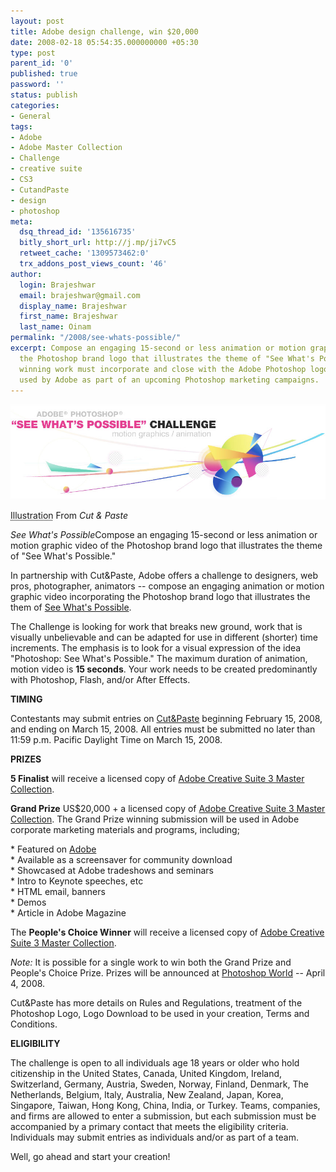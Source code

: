 ```yaml
---
layout: post
title: Adobe design challenge, win $20,000
date: 2008-02-18 05:54:35.000000000 +05:30
type: post
parent_id: '0'
published: true
password: ''
status: publish
categories:
- General
tags:
- Adobe
- Adobe Master Collection
- Challenge
- creative suite
- CS3
- CutandPaste
- design
- photoshop
meta:
  dsq_thread_id: '135616735'
  bitly_short_url: http://j.mp/ji7vC5
  retweet_cache: '1309573462:0'
  trx_addons_post_views_count: '46'
author:
  login: Brajeshwar
  email: brajeshwar@gmail.com
  display_name: Brajeshwar
  first_name: Brajeshwar
  last_name: Oinam
permalink: "/2008/see-whats-possible/"
excerpt: Compose an engaging 15-second or less animation or motion graphic video of
  the Photoshop brand logo that illustrates the theme of "See What's Possible." The
  winning work must incorporate and close with the Adobe Photoshop logo and will be
  used by Adobe as part of an upcoming Photoshop marketing campaigns.
---
```

<div class="figure"><img src="/static/2008/02/swp.jpg" alt="See What's Possible" />
<p class="credit"><abbr class="type" title="Photograph">Illustration</abbr> From <cite>Cut &amp; Paste</cite></p>
<p class="caption"><em class="title">See What's Possible</em>Compose an engaging 15-second or less animation or motion graphic video of the Photoshop brand logo that illustrates the theme of "See What's Possible."</p>
</div>
<p><!--more--></p>
<p>In partnership with Cut&Paste, Adobe offers a challenge to designers, web pros, photographer, animators -- compose an engaging animation or motion graphic video incorporating the Photoshop brand logo that illustrates the them of <a href="http://swp.cutandpaste.com/">See What's Possible</a>.</p>
<p>The Challenge is looking for work that breaks new ground, work that is visually unbelievable and can be adapted for use in different (shorter) time increments. The emphasis is to look for a visual expression of the idea "Photoshop: See What's Possible." The maximum duration of animation, motion video is <strong>15 seconds</strong>. Your work needs to be created predominantly with Photoshop, Flash, and/or After Effects.</p>
<p><strong>TIMING</strong></p>
<p>Contestants may submit entries on <a href="http://swp.cutandpaste.com/">Cut&Paste</a> beginning February 15, 2008, and ending on March 15, 2008. All entries must be submitted no later than 11:59 p.m. Pacific Daylight Time on March 15, 2008.</p>
<p><strong>PRIZES</strong></p>
<p><strong>5 Finalist</strong> will receive a licensed copy of <a href="http://www.adobe.com/products/creativesuite/mastercollection/">Adobe Creative Suite 3 Master Collection</a>.</p>
<p><strong>Grand Prize</strong> US$20,000 + a licensed copy of <a href="http://www.adobe.com/products/creativesuite/mastercollection/">Adobe Creative Suite 3 Master Collection</a>. The Grand Prize winning submission will be used in Adobe corporate marketing materials and programs, including;</p>
<p>* Featured on <a href="http://www.adobe.com/">Adobe</a><br />
* Available as a screensaver for community download<br />
* Showcased at Adobe tradeshows and seminars<br />
* Intro to Keynote speeches, etc<br />
* HTML email, banners<br />
* Demos<br />
* Article in Adobe Magazine</p>
<p>The <strong>People's Choice Winner</strong> will receive a licensed copy of <a href="http://www.adobe.com/products/creativesuite/mastercollection/">Adobe Creative Suite 3 Master Collection</a>.</p>
<p><em>Note:</em> It is possible for a single work to win both the Grand Prize and People's Choice Prize. Prizes will be announced at <a href="http://www.photoshopworld.com/">Photoshop World</a> -- April 4, 2008.</p>
<p>Cut&Paste has more details on Rules and Regulations, treatment of the Photoshop Logo, Logo Download to be used in your creation, Terms and Conditions.</p>
<p><strong>ELIGIBILITY</strong></p>
<p>The challenge is open to all individuals age 18 years or older who hold citizenship in the United States, Canada, United Kingdom, Ireland, Switzerland, Germany, Austria, Sweden, Norway, Finland, Denmark, The Netherlands, Belgium, Italy, Australia, New Zealand, Japan, Korea, Singapore, Taiwan, Hong Kong, China, India, or Turkey. Teams, companies, and firms are allowed to enter a submission, but each submission must be accompanied by a primary contact that meets the eligibility criteria. Individuals may submit entries as individuals and/or as part of a team.</p>
<p>Well, go ahead and start your creation!</p>
